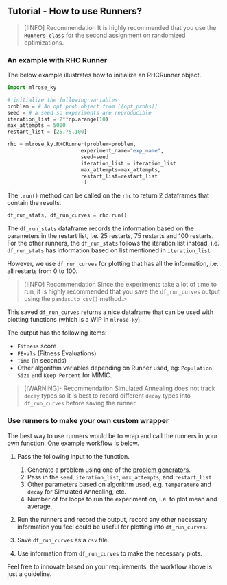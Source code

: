 ## Tutorial - How to use Runners?

>[!INFO] Recommendation
>It is highly recommended that you use the [`Runners class`](https://github.com/knakamura13/mlrose-ky/tree/main/mlrose_ky/runners) for the second assignment on randomized optimizations.
### An example with RHC Runner
The below example illustrates how to initialize an RHCRunner object.

```python
import mlrose_ky

# initialize the following variables
problem = # An opt prob object from [[opt_probs]]
seed = # a seed so experiments are reproducible
iteration_list = 2**np.arange(10)
max_attempts = 5000
restart_list = [25,75,100]

rhc = mlrose_ky.RHCRunner(problem=problem,
						experiment_name="exp_name",
						seed=seed
						iteration_list = iteration_list
						max_attempts=max_attempts,
						restart_list=restart_list
						 )
```

The `.run()` method can be called on the `rhc` to return 2 dataframes that contain the results.

```python
df_run_stats, df_run_curves = rhc.run()
```

The `df_run_stats` dataframe records the information based on  the parameters in the restart list, i.e. 25 restarts, 75 restarts and 100 restarts. For the other runners, the `df_run_stats` follows the iteration list instead, i.e. `df_run_stats` has information based on list mentioned in `iteration_list`

However, we use `df_run_curves` for plotting that has all the information, i.e. all restarts from 0 to 100.

>[!INFO] Recommendation
>Since the experiments take a lot of time to run, it is highly recommended that you save the  `df_run_curves` output using the `pandas.to_csv()` method.>

This saved `df_run_curves` returns a nice dataframe that can be used with plotting functions (which is a WIP in `mlrose-ky`).

The output has the following items:
- `Fitness` score
- `FEvals` (Fitness Evaluations)
- `Time` (in seconds)
- Other algorithm variables depending on Runner used, eg: `Population Size` and `Keep Percent` for MIMIC.

>[!WARNING]- Recommendation
> Simulated Annealing does not track `decay` types so it is best to record different `decay` types into `df_run_curves` before saving the runner.

### Use runners to make your own custom wrapper

The best way to use runners would be to wrap and call the runners in your own function. One example workflow is below.

1. Pass the following input to the function.
	1. Generate a problem using one of the [problem generators](https://github.com/knakamura13/mlrose-ky/tree/main/mlrose_ky/generators).
	2. Pass in the `seed`, `iteration_list`, `max_attempts`, and `restart_list`
	3. Other parameters based on algorithm used, e.g. `temperature` and `decay` for Simulated Annealing, etc.
	4. Number of for loops to run the experiment on, i.e. to plot mean and average.
	
2. Run the runners and record the output, record any other necessary information you feel could be useful for plotting into `df_run_curves`.

3. Save `df_run_curves` as a `csv` file.

4. Use information from `df_run_curves` to make the necessary plots.

Feel free to innovate based on your requirements, the workflow above is just a guideline.